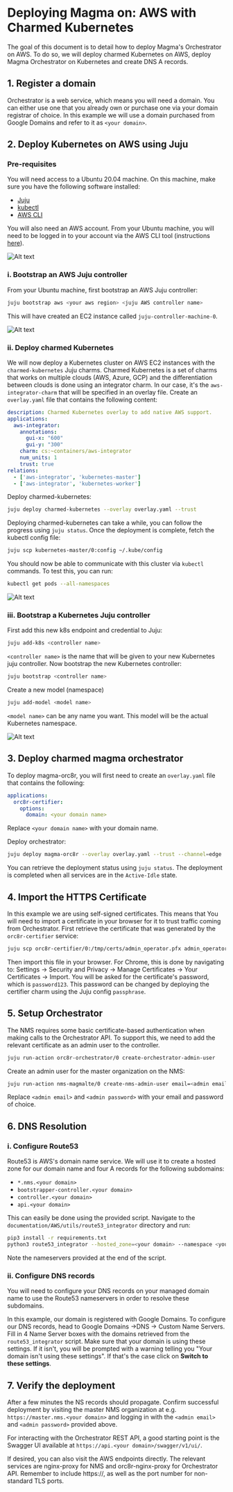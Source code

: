 
# Deploying Magma on: AWS with Charmed Kubernetes

The goal of this document is to detail how to deploy Magma's Orchestrator on AWS. To do so,
we will deploy charmed Kubernetes on AWS, deploy Magma Orchestrator on Kubernetes and create
DNS A records.

## 1. Register a domain

Orchestrator is a web service, which means you will need a domain. You can either use one that you
already own or purchase one via your domain registrar of choice. In this example we will use a 
domain purchased from Google Domains and refer to it as `<your domain>`.

## 2. Deploy Kubernetes on AWS using Juju

### Pre-requisites

You will need access to a Ubuntu 20.04 machine. On this machine, make sure you have the 
following software installed:
- [Juju](https://juju.is/docs/olm/installing-juju)
- [kubectl](https://kubernetes.io/docs/tasks/tools/install-kubectl-linux/)
- [AWS CLI](https://docs.aws.amazon.com/cli/latest/userguide/getting-started-install.html)

You will also need an AWS account. From your Ubuntu machine, you will need to be logged in 
to your account via the AWS CLI tool (instructions 
[here](https://docs.aws.amazon.com/cli/latest/userguide/getting-started-quickstart.html)).

![Alt text](images/pre_requisites.png?raw=true "Title")

### i. Bootstrap an AWS Juju controller
From your Ubuntu machine, first bootstrap an AWS Juju controller:

```bash
juju bootstrap aws <your aws region> <juju AWS controller name>
```

This will have created an EC2 instance called `juju-controller-machine-0`. 

![Alt text](images/bootstrap_aws_controller.png?raw=true "Title")

### ii. Deploy charmed Kubernetes

We will now deploy a Kubernetes cluster on AWS EC2 instances with the `charmed-kubernetes` Juju 
charms. Charmed Kubernetes is a set of charms that works on multiple clouds (AWS, Azure, GCP) and 
the differentiation between clouds is done using an integrator charm. In our case, it's the 
`aws-integrator-charm` that will be specified in an overlay file. Create an `overlay.yaml` file 
that contains the following content:

```yaml
description: Charmed Kubernetes overlay to add native AWS support.
applications:
  aws-integrator:
    annotations:
      gui-x: "600"
      gui-y: "300"
    charm: cs:~containers/aws-integrator
    num_units: 1
    trust: true
relations:
  - ['aws-integrator', 'kubernetes-master']
  - ['aws-integrator', 'kubernetes-worker']
```

Deploy charmed-kubernetes:
```bash
juju deploy charmed-kubernetes --overlay overlay.yaml --trust
```
Deploying charmed-kubernetes can take a while, you can follow the progress using `juju status`. 
Once the deployment is complete, fetch the kubectl config file:

```bash
juju scp kubernetes-master/0:config ~/.kube/config
```

You should now be able to communicate with this cluster via `kubectl` commands. To test this, you can
run:

```bash
kubectl get pods --all-namespaces
```

![Alt text](images/deploy_charmed_k8s.png?raw=true "Title")


### iii. Bootstrap a Kubernetes Juju controller
First add this new k8s endpoint and credential to Juju:

```bash
juju add-k8s <controller name>
```

`<controller name>` is the name that will be given to your new Kubernetes juju controller. 
Now bootstrap the new Kubernetes controller:

```bash
juju bootstrap <controller name>
```

Create a new model (namespace)

```bash
juju add-model <model name>
```

`<model name>` can be any name you want. This model will be the actual Kubernetes namespace.

![Alt text](images/bootstrap_k8s_controller.png?raw=true "Title")

## 3. Deploy charmed magma orchestrator


To deploy magma-orc8r, you will first need to create an `overlay.yaml` file that contains the following:

```yaml
applications:
  orc8r-certifier:
    options:
      domain: <your domain name>
```
Replace `<your domain name>` with your domain name.

Deploy orchestrator:

```bash
juju deploy magma-orc8r --overlay overlay.yaml --trust --channel=edge
```

You can retrieve the deployment status using `juju status`. The deployment is completed when
all services are in the `Active-Idle` state.

## 4. Import the HTTPS Certificate
In this example we are using self-signed certificates. This means that You will need to import a 
certificate in your browser for it to trust traffic coming from Orchestrator. First retrieve the 
certificate that was generated by the `orc8r-certifier` service:

```bash
juju scp orc8r-certifier/0:/tmp/certs/admin_operator.pfx admin_operator.pfx
```

Then import this file in your browser. For Chrome, this is done by navigating to: 
Settings -> Security and Privacy -> Manage Certificates -> Your Certificates -> Import. You 
will be asked for the certificate's password, which is `password123`. This password can be changed 
by deploying the certifier charm using the Juju config `passphrase`.

## 5. Setup Orchestrator

The NMS requires some basic certificate-based authentication when making calls to the Orchestrator 
API. To support this, we need to add the relevant certificate as an admin user to the controller.

```bash
juju run-action orc8r-orchestrator/0 create-orchestrator-admin-user
```

Create an admin user for the master organization on the NMS:

```bash
juju run-action nms-magmalte/0 create-nms-admin-user email=<admin email> password=<admin password>
```

Replace `<admin email>` and `<admin password>` with your email and password of choice.

## 6. DNS Resolution

### i. Configure Route53

Route53 is AWS's domain name service. We will use it to create a hosted zone for our domain name
and four A records for the following subdomains:
- `*.nms.<your domain>` 
- `bootstrapper-controller.<your domain>`
- `controller.<your domain>`
- `api.<your domain>`

This can easily be done using the provided script. Navigate to the 
`documentation/AWS/utils/route53_integrator` directory and run:

```bash
pip3 install -r requirements.txt
python3 route53_integrator --hosted_zone=<your domain> --namespace <your model>
```

Note the nameservers provided at the end of the script.

### ii. Configure DNS records

You will need to configure your DNS records on your managed domain name to use the Route53 
nameservers in order to resolve these subdomains. 

In this example, our domain is registered with Google Domains. To configure our DNS records, 
head to Google Domains ->DNS -> Custom Name Servers. Fill in 4 Name Server boxes with the domains 
retrieved from the `route53_integrator` script. Make sure that your domain is using these settings. If it isn't, you will
be prompted with a warning telling you "Your domain isn't using these settings". If that's the 
case click on **Switch to these settings**.

## 7. Verify the deployment

After a few minutes the NS records should propagate. Confirm successful deployment by visiting the 
master NMS organization at e.g. `https://master.nms.<your domain>` and logging in 
with the `<admin email>` and `<admin password>` provided above.

For interacting with the Orchestrator REST API, a good starting point is the Swagger UI available 
at `https://api.<your domain>/swagger/v1/ui/`.

If desired, you can also visit the AWS endpoints directly. The relevant services are nginx-proxy 
for NMS and orc8r-nginx-proxy for Orchestrator API. Remember to include https://, as well as the 
port number for non-standard TLS ports.
